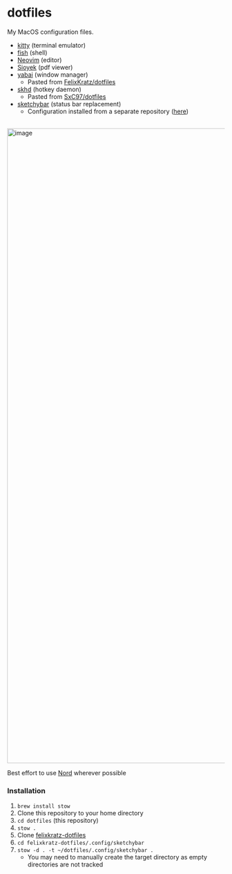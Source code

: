 # dotfiles

My MacOS configuration files.

- [kitty](https://sw.kovidgoyal.net/kitty/) (terminal emulator)
- [fish](https://fishshell.com/) (shell)
- [Neovim](https://neovim.io/) (editor)
- [Sioyek](https://sioyek.info/) (pdf viewer)
- [yabai](https://github.com/koekeishiya/yabai) (window manager)
  - Pasted from [FelixKratz/dotfiles](https://github.com/FelixKratz/dotfiles)
- [skhd](https://github.com/koekeishiya/skhd) (hotkey daemon)
  - Pasted from [SxC97/dotfiles](https://github.com/SxC97/dotfiles)
- [sketchybar](https://felixkratz.github.io/SketchyBar/) (status bar replacement)
  - Configuration installed from a separate repository ([here](https://github.com/Xiione/felixkratz-dotfiles))
<br/><br/>
  
<img width="1470" alt="image" src="https://github.com/Xiione/dotfiles/assets/25933822/b0dbde3a-a8e3-452f-b8d0-cfe45b34c628">

Best effort to use [Nord](https://www.nordtheme.com/) wherever possible

### Installation
1. `brew install stow`
2. Clone this repository to your home directory
3. `cd dotfiles` (this repository)
4. `stow .`
6. Clone [felixkratz-dotfiles](https://github.com/Xiione/felixkratz-dotfiles)
7. `cd felixkratz-dotfiles/.config/sketchybar`
8. `stow -d . -t ~/dotfiles/.config/sketchybar .`
    - You may need to manually create the target directory as empty directories are not tracked
